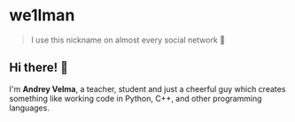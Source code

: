 # we1lman
> I use this nickname on almost every social network 🔎

## Hi there! 👋
I'm **Andrey Velma**, a teacher, student and just a cheerful guy which creates something like working code in Python, C++, and other programming languages.
